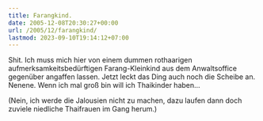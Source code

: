 ```yaml
---
title: Farangkind.
date: 2005-12-08T20:30:27+00:00
url: /2005/12/farangkind/
lastmod: 2023-09-10T19:14:12+07:00
---
```

Shit. Ich muss mich hier von einem dummen rothaarigen aufmerksamkeitsbedürftigen Farang-Kleinkind aus dem Anwaltsoffice gegenüber angaffen lassen. Jetzt leckt das Ding auch noch die Scheibe an. Nenene. Wenn ich mal groß bin will ich Thaikinder haben...

(Nein, ich werde die Jalousien nicht zu machen, dazu laufen dann doch zuviele niedliche Thaifrauen im Gang herum.)
